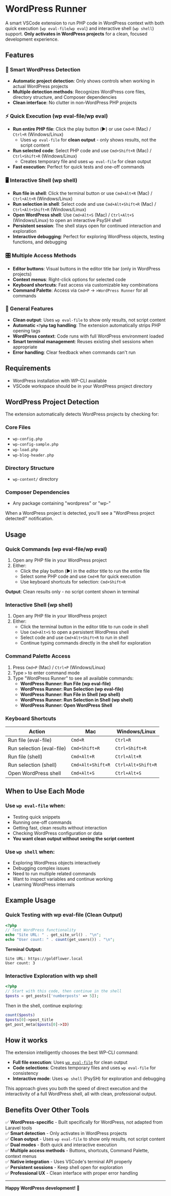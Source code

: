 # WordPress Runner

A smart VSCode extension to run PHP code in WordPress context with both quick execution (`wp eval-file`/`wp eval`) and interactive shell (`wp shell`) support. **Only activates in WordPress projects** for a clean, focused development experience.

## Features

### 🎯 Smart WordPress Detection
- **Automatic project detection**: Only shows controls when working in actual WordPress projects
- **Multiple detection methods**: Recognizes WordPress core files, directory structure, and Composer dependencies
- **Clean interface**: No clutter in non-WordPress PHP projects

### ⚡ Quick Execution (wp eval-file/wp eval)
- **Run entire PHP file**: Click the play button (▶️) or use `Cmd+R` (Mac) / `Ctrl+R` (Windows/Linux)
  - Uses `wp eval-file` for **clean output** - only shows results, not the script content
- **Run selected code**: Select PHP code and use `Cmd+Shift+R` (Mac) / `Ctrl+Shift+R` (Windows/Linux)
  - Creates temporary file and uses `wp eval-file` for clean output
- **Fast execution**: Perfect for quick tests and one-off commands

### 🖥️ Interactive Shell (wp shell)
- **Run file in shell**: Click the terminal button or use `Cmd+Alt+R` (Mac) / `Ctrl+Alt+R` (Windows/Linux)
- **Run selection in shell**: Select code and use `Cmd+Alt+Shift+R` (Mac) / `Ctrl+Alt+Shift+R` (Windows/Linux)
- **Open WordPress shell**: Use `Cmd+Alt+S` (Mac) / `Ctrl+Alt+S` (Windows/Linux) to open an interactive PsySH shell
- **Persistent session**: The shell stays open for continued interaction and exploration
- **Interactive debugging**: Perfect for exploring WordPress objects, testing functions, and debugging

### 🎛️ Multiple Access Methods
- **Editor buttons**: Visual buttons in the editor title bar (only in WordPress projects)
- **Context menus**: Right-click options for selected code
- **Keyboard shortcuts**: Fast access via customizable key combinations
- **Command Palette**: Access via `Cmd+P` → `>WordPress Runner` for all commands

### 🔧 General Features
- **Clean output**: Uses `wp eval-file` to show only results, not script content
- **Automatic `<?php` tag handling**: The extension automatically strips PHP opening tags
- **WordPress context**: Code runs with full WordPress environment loaded
- **Smart terminal management**: Reuses existing shell sessions when appropriate
- **Error handling**: Clear feedback when commands can't run

## Requirements

- WordPress installation with WP-CLI available
- VSCode workspace should be in your WordPress project directory

## WordPress Project Detection

The extension automatically detects WordPress projects by checking for:

### Core Files
- `wp-config.php`
- `wp-config-sample.php`
- `wp-load.php`
- `wp-blog-header.php`

### Directory Structure
- `wp-content/` directory

### Composer Dependencies
- Any package containing "wordpress" or "wp-"

When a WordPress project is detected, you'll see a "WordPress project detected!" notification.

## Usage

### Quick Commands (wp eval-file/wp eval)
1. Open any PHP file in your WordPress project
2. Either:
   - Click the play button (▶️) in the editor title to run the entire file
   - Select some PHP code and use `Cmd+R` for quick execution
   - Use keyboard shortcuts for selection: `Cmd+Shift+R`

**Output**: Clean results only - no script content shown in terminal

### Interactive Shell (wp shell)
1. Open any PHP file in your WordPress project
2. Either:
   - Click the terminal button in the editor title to run code in shell
   - Use `Cmd+Alt+S` to open a persistent WordPress shell
   - Select code and use `Cmd+Alt+Shift+R` to run in shell
   - Continue typing commands directly in the shell for exploration

### Command Palette Access
1. Press `Cmd+P` (Mac) / `Ctrl+P` (Windows/Linux)
2. Type `>` to enter command mode
3. Type "WordPress Runner" to see all available commands:
   - **WordPress Runner: Run File (wp eval-file)**
   - **WordPress Runner: Run Selection (wp eval-file)**
   - **WordPress Runner: Run File in Shell (wp shell)**
   - **WordPress Runner: Run Selection in Shell (wp shell)**
   - **WordPress Runner: Open WordPress Shell**

### Keyboard Shortcuts

| Action | Mac | Windows/Linux |
|--------|-----|---------------|
| Run file (eval-file) | `Cmd+R` | `Ctrl+R` |
| Run selection (eval-file) | `Cmd+Shift+R` | `Ctrl+Shift+R` |
| Run file (shell) | `Cmd+Alt+R` | `Ctrl+Alt+R` |
| Run selection (shell) | `Cmd+Alt+Shift+R` | `Ctrl+Alt+Shift+R` |
| Open WordPress shell | `Cmd+Alt+S` | `Ctrl+Alt+S` |

## When to Use Each Mode

### Use `wp eval-file` when:
- Testing quick snippets
- Running one-off commands
- Getting fast, clean results without interaction
- Checking WordPress configuration or data
- **You want clean output without seeing the script content**

### Use `wp shell` when:
- Exploring WordPress objects interactively
- Debugging complex issues
- Need to run multiple related commands
- Want to inspect variables and continue working
- Learning WordPress internals

## Example Usage

### Quick Testing with wp eval-file (Clean Output)
```php
<?php
// Test WordPress functionality
echo "Site URL: " . get_site_url() . "\n";
echo "User count: " . count(get_users()) . "\n";
```

**Terminal Output:**
```
Site URL: https://goldflower.local
User count: 3
```

### Interactive Exploration with wp shell
```php
<?php
// Start with this code, then continue in the shell
$posts = get_posts(['numberposts' => 5]);
```
Then in the shell, continue exploring:
```php
count($posts)
$posts[0]->post_title
get_post_meta($posts[0]->ID)
```

## How it works

The extension intelligently chooses the best WP-CLI command:

- **Full file execution**: Uses [`wp eval-file`](https://developer.wordpress.org/cli/commands/eval-file/) for clean output
- **Code selections**: Creates temporary files and uses `wp eval-file` for consistency
- **Interactive mode**: Uses `wp shell` (PsySH) for exploration and debugging

This approach gives you both the speed of direct execution and the interactivity of a full WordPress shell, all with clean, professional output.

## Benefits Over Other Tools

✅ **WordPress-specific** - Built specifically for WordPress, not adapted from Laravel tools  
✅ **Smart detection** - Only activates in WordPress projects  
✅ **Clean output** - Uses `wp eval-file` to show only results, not script content  
✅ **Dual modes** - Both quick and interactive execution  
✅ **Multiple access methods** - Buttons, shortcuts, Command Palette, context menus  
✅ **Native integration** - Uses VSCode's terminal API properly  
✅ **Persistent sessions** - Keep shell open for exploration  
✅ **Professional UX** - Clean interface with proper error handling  

---

**Happy WordPress development!** 🚀 